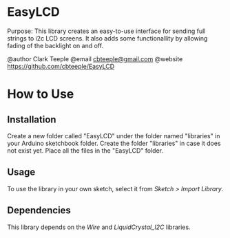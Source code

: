 # EasyLCD
Purpose: This library creates an easy-to-use interface for sending
full strings to i2c LCD screens. It also adds some functionallity
by allowing fading of the backlight on and off.

@author   Clark Teeple
@email    cbteeple@gmail.com
@website  https://github.com/cbteeple/EasyLCD


# How to Use
## Installation
Create a new folder called "EasyLCD" under the folder named "libraries" in your Arduino sketchbook folder.
Create the folder "libraries" in case it does not exist yet. Place all the files in the "EasyLCD" folder.

## Usage
To use the library in your own sketch, select it from *Sketch > Import Library*.

## Dependencies
This library depends on the *Wire* and *LiquidCrystal_I2C* libraries.
